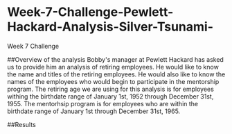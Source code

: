 # Week-7-Challenge-Pewlett-Hackard-Analysis-Silver-Tsunami-
Week 7 Challenge

##Overview of the analysis
Bobby's manager at Pewlett Hackard has asked us to provide him an analysis of retiring employees. He would like to know the name and titles of the retiring employees. He would also like to know the names of the employees who would begin to participate in the mentorship program. The retiring age we are using for this analysis is for employees withing the birthdate range of January 1st, 1952 through December 31st, 1955. The mentorhsip program is for employees who are within the birthdate range of January 1st through December 31st, 1965. 

##Results


